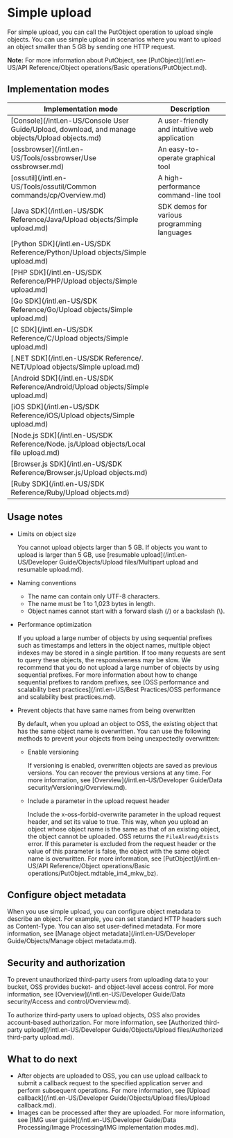 # Simple upload

For simple upload, you can call the PutObject operation to upload single objects. You can use simple upload in scenarios where you want to upload an object smaller than 5 GB by sending one HTTP request.

**Note:** For more information about PutObject, see [PutObject](/intl.en-US/API Reference/Object operations/Basic operations/PutObject.md).

## Implementation modes

|Implementation mode|Description|
|-------------------|-----------|
|[Console](/intl.en-US/Console User Guide/Upload, download, and manage objects/Upload objects.md)|A user-friendly and intuitive web application|
|[ossbrowser](/intl.en-US/Tools/ossbrowser/Use ossbrowser.md)|An easy-to-operate graphical tool|
|[ossutil](/intl.en-US/Tools/ossutil/Common commands/cp/Overview.md)|A high-performance command-line tool|
|[Java SDK](/intl.en-US/SDK Reference/Java/Upload objects/Simple upload.md)|SDK demos for various programming languages|
|[Python SDK](/intl.en-US/SDK Reference/Python/Upload objects/Simple upload.md)|
|[PHP SDK](/intl.en-US/SDK Reference/PHP/Upload objects/Simple upload.md)|
|[Go SDK](/intl.en-US/SDK Reference/Go/Upload objects/Simple upload.md)|
|[C SDK](/intl.en-US/SDK Reference/C/Upload objects/Simple upload.md)|
|[.NET SDK](/intl.en-US/SDK Reference/. NET/Upload objects/Simple upload.md)|
|[Android SDK](/intl.en-US/SDK Reference/Android/Upload objects/Simple upload.md)|
|[iOS SDK](/intl.en-US/SDK Reference/iOS/Upload objects/Simple upload.md)|
|[Node.js SDK](/intl.en-US/SDK Reference/Node. js/Upload objects/Local file upload.md)|
|[Browser.js SDK](/intl.en-US/SDK Reference/Browser.js/Upload objects.md)|
|[Ruby SDK](/intl.en-US/SDK Reference/Ruby/Upload objects.md)|

## Usage notes

-   Limits on object size

    You cannot upload objects larger than 5 GB. If objects you want to upload is larger than 5 GB, use [resumable upload](/intl.en-US/Developer Guide/Objects/Upload files/Multipart upload and resumable upload.md).

-   Naming conventions
    -   The name can contain only UTF-8 characters.
    -   The name must be 1 to 1,023 bytes in length.
    -   Object names cannot start with a forward slash \(/\) or a backslash \(\\\).
-   Performance optimization

    If you upload a large number of objects by using sequential prefixes such as timestamps and letters in the object names, multiple object indexes may be stored in a single partition. If too many requests are sent to query these objects, the responsiveness may be slow. We recommend that you do not upload a large number of objects by using sequential prefixes. For more information about how to change sequential prefixes to random prefixes, see [OSS performance and scalability best practices](/intl.en-US/Best Practices/OSS performance and scalability best practices.md).

-   Prevent objects that have same names from being overwritten

    By default, when you upload an object to OSS, the existing object that has the same object name is overwritten. You can use the following methods to prevent your objects from being unexpectedly overwritten:

    -   Enable versioning

        If versioning is enabled, overwritten objects are saved as previous versions. You can recover the previous versions at any time. For more information, see [Overview](/intl.en-US/Developer Guide/Data security/Versioning/Overview.md).

    -   Include a parameter in the upload request header

        Include the x-oss-forbid-overwrite parameter in the upload request header, and set its value to true. This way, when you upload an object whose object name is the same as that of an existing object, the object cannot be uploaded. OSS returns the `FileAlreadyExists` error. If this parameter is excluded from the request header or the value of this parameter is false, the object with the same object name is overwritten. For more information, see [PutObject](/intl.en-US/API Reference/Object operations/Basic operations/PutObject.mdtable_im4_mkw_bz).


## Configure object metadata

When you use simple upload, you can configure object metadata to describe an object. For example, you can set standard HTTP headers such as Content-Type. You can also set user-defined metadata. For more information, see [Manage object metadata](/intl.en-US/Developer Guide/Objects/Manage object metadata.md).

## Security and authorization

To prevent unauthorized third-party users from uploading data to your bucket, OSS provides bucket- and object-level access control. For more information, see [Overview](/intl.en-US/Developer Guide/Data security/Access and control/Overview.md).

To authorize third-party users to upload objects, OSS also provides account-based authorization. For more information, see [Authorized third-party upload](/intl.en-US/Developer Guide/Objects/Upload files/Authorized third-party upload.md).

## What to do next

-   After objects are uploaded to OSS, you can use upload callback to submit a callback request to the specified application server and perform subsequent operations. For more information, see [Upload callback](/intl.en-US/Developer Guide/Objects/Upload files/Upload callback.md).
-   Images can be processed after they are uploaded. For more information, see [IMG user guide](/intl.en-US/Developer Guide/Data Processing/Image Processing/IMG implementation modes.md).

